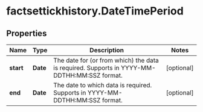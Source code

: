 # factsettickhistory.DateTimePeriod

## Properties

Name | Type | Description | Notes
------------ | ------------- | ------------- | -------------
**start** | **Date** | The date for (or from which) the data is required. Supports in YYYY-MM-DDTHH:MM:SSZ format.   | [optional] 
**end** | **Date** | The date to which data is required. Supports in YYYY-MM-DDTHH:MM:SSZ format.   | [optional] 


